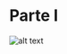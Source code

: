 # Parte I
![alt text](https://github.com/btmluiz/digitalhouse-desafio-kotlin/blob/parte/I/UML.png?raw=true)

